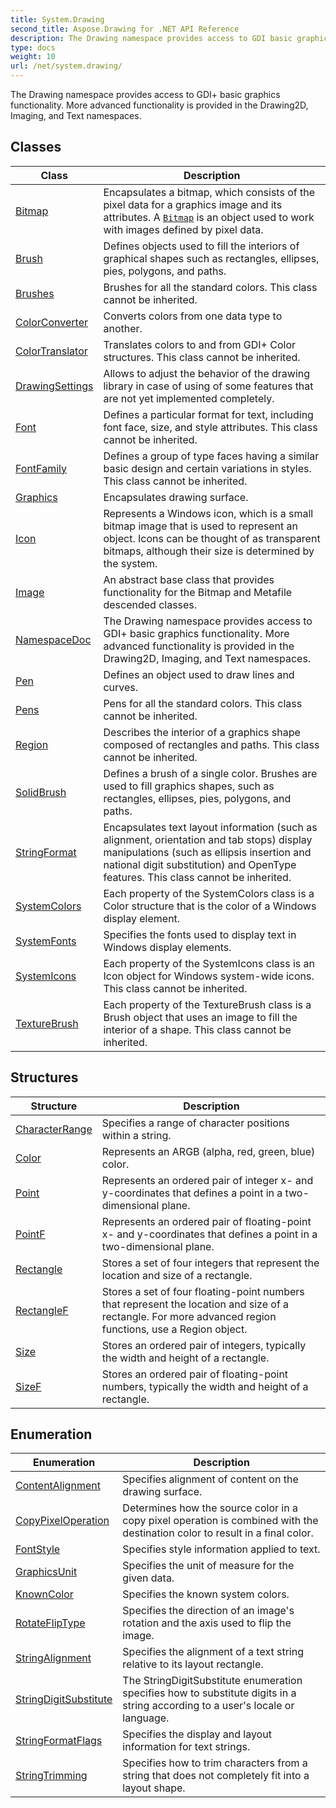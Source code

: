 ```yaml
---
title: System.Drawing
second_title: Aspose.Drawing for .NET API Reference
description: The Drawing namespace provides access to GDI basic graphics functionality. More advanced functionality is provided in the Drawing2D Imaging and Text namespaces
type: docs
weight: 10
url: /net/system.drawing/
---
```

The Drawing namespace provides access to GDI+ basic graphics functionality. More advanced functionality is provided in the Drawing2D, Imaging, and Text namespaces.

## Classes

| Class | Description |
| --- | --- |
| [Bitmap](./bitmap/) | Encapsulates a bitmap, which consists of the pixel data for a graphics image and its attributes. A [`Bitmap`](../system.drawing/bitmap/) is an object used to work with images defined by pixel data. |
| [Brush](./brush/) | Defines objects used to fill the interiors of graphical shapes such as rectangles, ellipses, pies, polygons, and paths. |
| [Brushes](./brushes/) | Brushes for all the standard colors. This class cannot be inherited. |
| [ColorConverter](./colorconverter/) | Converts colors from one data type to another. |
| [ColorTranslator](./colortranslator/) | Translates colors to and from GDI+ Color structures. This class cannot be inherited. |
| [DrawingSettings](./drawingsettings/) | Allows to adjust the behavior of the drawing library in case of using of some features that are not yet implemented completely. |
| [Font](./font/) | Defines a particular format for text, including font face, size, and style attributes. This class cannot be inherited. |
| [FontFamily](./fontfamily/) | Defines a group of type faces having a similar basic design and certain variations in styles. This class cannot be inherited. |
| [Graphics](./graphics/) | Encapsulates drawing surface. |
| [Icon](./icon/) | Represents a Windows icon, which is a small bitmap image that is used to represent an object. Icons can be thought of as transparent bitmaps, although their size is determined by the system. |
| [Image](./image/) | An abstract base class that provides functionality for the Bitmap and Metafile descended classes. |
| [NamespaceDoc](./namespacedoc/) | The Drawing namespace provides access to GDI+ basic graphics functionality. More advanced functionality is provided in the Drawing2D, Imaging, and Text namespaces. |
| [Pen](./pen/) | Defines an object used to draw lines and curves. |
| [Pens](./pens/) | Pens for all the standard colors. This class cannot be inherited. |
| [Region](./region/) | Describes the interior of a graphics shape composed of rectangles and paths. This class cannot be inherited. |
| [SolidBrush](./solidbrush/) | Defines a brush of a single color. Brushes are used to fill graphics shapes, such as rectangles, ellipses, pies, polygons, and paths. |
| [StringFormat](./stringformat/) | Encapsulates text layout information (such as alignment, orientation and tab stops) display manipulations (such as ellipsis insertion and national digit substitution) and OpenType features. This class cannot be inherited. |
| [SystemColors](./systemcolors/) | Each property of the SystemColors class is a Color structure that is the color of a Windows display element. |
| [SystemFonts](./systemfonts/) | Specifies the fonts used to display text in Windows display elements. |
| [SystemIcons](./systemicons/) | Each property of the SystemIcons class is an Icon object for Windows system-wide icons. This class cannot be inherited. |
| [TextureBrush](./texturebrush/) | Each property of the TextureBrush class is a Brush object that uses an image to fill the interior of a shape. This class cannot be inherited. |
## Structures

| Structure | Description |
| --- | --- |
| [CharacterRange](./characterrange/) | Specifies a range of character positions within a string. |
| [Color](./color/) | Represents an ARGB (alpha, red, green, blue) color. |
| [Point](./point/) | Represents an ordered pair of integer x- and y-coordinates that defines a point in a two-dimensional plane. |
| [PointF](./pointf/) | Represents an ordered pair of floating-point x- and y-coordinates that defines a point in a two-dimensional plane. |
| [Rectangle](./rectangle/) | Stores a set of four integers that represent the location and size of a rectangle. |
| [RectangleF](./rectanglef/) | Stores a set of four floating-point numbers that represent the location and size of a rectangle. For more advanced region functions, use a Region object. |
| [Size](./size/) | Stores an ordered pair of integers, typically the width and height of a rectangle. |
| [SizeF](./sizef/) | Stores an ordered pair of floating-point numbers, typically the width and height of a rectangle. |
## Enumeration

| Enumeration | Description |
| --- | --- |
| [ContentAlignment](./contentalignment/) | Specifies alignment of content on the drawing surface. |
| [CopyPixelOperation](./copypixeloperation/) | Determines how the source color in a copy pixel operation is combined with the destination color to result in a final color. |
| [FontStyle](./fontstyle/) | Specifies style information applied to text. |
| [GraphicsUnit](./graphicsunit/) | Specifies the unit of measure for the given data. |
| [KnownColor](./knowncolor/) | Specifies the known system colors. |
| [RotateFlipType](./rotatefliptype/) | Specifies the direction of an image's rotation and the axis used to flip the image. |
| [StringAlignment](./stringalignment/) | Specifies the alignment of a text string relative to its layout rectangle. |
| [StringDigitSubstitute](./stringdigitsubstitute/) | The StringDigitSubstitute enumeration specifies how to substitute digits in a string according to a user's locale or language. |
| [StringFormatFlags](./stringformatflags/) | Specifies the display and layout information for text strings. |
| [StringTrimming](./stringtrimming/) | Specifies how to trim characters from a string that does not completely fit into a layout shape. |


